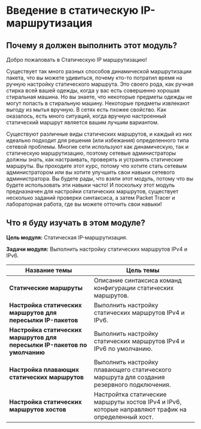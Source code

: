 # Введение в cтатическую IP-маршрутизация

<!-- 15.0.1-->
## Почему я должен выполнить этот модуль?
Добро пожаловать в Статическую IP маршрутизацию!

Существует так много разных способов динамической маршрутизации пакета, что вы можете удивиться, почему кто-то потратил время на ручную настройку статического маршрута. Это своего рода, как ручная стирка всей вашей одежды, когда у вас есть совершенно хорошая стиральная машина. Но вы знаете, что некоторые предметы одежды не могут попасть в стиральную машину. Некоторые предметы извлекают выгоду из мытья вручную. В сетях есть пхожее свойство. Как оказалось, есть много ситуаций, когда вручную настроенный статический маршрут является вашим лучшим вариантом.

Существуют различные виды статических маршрутов, и каждый из них идеально подходит для решения (или избежания) определенного типа сетевой проблемы. Многие сети используют как динамическую, так и статическую маршрутизацию, поэтому сетевые администраторы должны знать, как настраивать, проверять и устранять статические маршруты. Вы проходите этот курс, потому что хотите стать сетевым администратором или вы хотите улучшить свои навыки сетевого администратора. Вы будете рады, что взяли этот модуль, потому что вы будете использовать эти навыки часто! И поскольку этот модуль предназначен для настройки статических маршрутов, существует несколько заданий проверки синтаксиса, а затем Packet Tracer и лабораторная работа, где вы можете отточить свои навыки!

<!-- 15.0.2-->
## Что я буду изучать в этом модуле?

**Цель модуля:** Статическая IP-маршрутизация.

**Задачи модуля:** Выполнить настройку статических маршрутов IPv4 и IPv6.

| **Название темы** | **Цель темы** |
| --- | --- |
| **Статические маршруты** | Описание синтаксиса команд конфигурации статических маршрутов. |
| **Настройка статических маршрутов для пересылки IP-пакетов** | Выполнить настройку статических маршрутов IPv4 и IPv6. |
| **Настройка статических маршрутов для пересылки IP-пакетов по умолчанию** | Выполнить настройку статических маршрутов IPv4 и IPv6 по умолчанию. |
| **Настройка плавающих статических маршрутов** | Выполнить настройку плавающего статического маршрута для создания резервного подключения. |
| **Настройка статических маршрутов хостов** | Настройтка статические маршруты хостов IPv4 и IPv6, которые направляют трафик на определенный хост. |